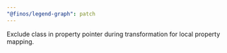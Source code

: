 ```yaml
---
"@finos/legend-graph": patch
---
```


Exclude class in property pointer during transformation for local property mapping.
